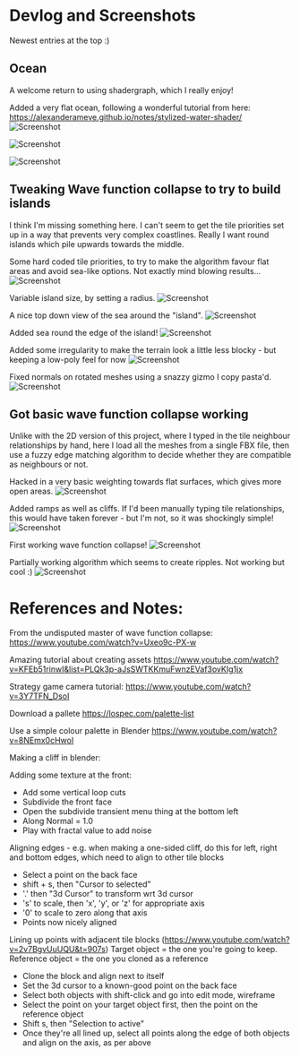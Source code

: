 

# Devlog and Screenshots

Newest entries at the top :)

## Ocean

A welcome return to using shadergraph, which I really enjoy!

Added a very flat ocean, following a wonderful tutorial from here: https://alexanderameye.github.io/notes/stylized-water-shader/
![Screenshot](./Docs/Images/screenshot13.png)

![Screenshot](./Docs/Images/screenshot12.png)

![Screenshot](./Docs/Images/screenshot11.png)

## Tweaking Wave function collapse to try to build islands

I think I'm missing something here.  I can't seem to get the tile priorities set up in a way that prevents very complex coastlines.  Really I want round islands which pile upwards towards the middle.

Some hard coded tile priorities, to try to make the algorithm favour flat areas and avoid sea-like options.  Not exactly mind blowing results...
![Screenshot](./Docs/Images/screenshot10.png)

Variable island size, by setting a radius.
![Screenshot](./Docs/Images/screenshot9.png)

A nice top down view of the sea around the "island".
![Screenshot](./Docs/Images/screenshot8.png)

Added sea round the edge of the island!
![Screenshot](./Docs/Images/screenshot7.png)

Added some irregularity to make the terrain look a little less blocky - but keeping a low-poly feel for now
![Screenshot](./Docs/Images/screenshot6.png)

Fixed normals on rotated meshes using a snazzy gizmo I copy pasta'd.
![Screenshot](./Docs/Images/screenshot5.png)

## Got basic wave function collapse working

Unlike with the 2D version of this project, where I typed in the tile neighbour relationships by hand, here I load all the meshes from a single FBX file, then use a fuzzy edge matching algorithm to decide whether they are compatible as neighbours or not.  

Hacked in a very basic weighting towards flat surfaces, which gives more open areas.
![Screenshot](./Docs/Images/screenshot4.png)

Added ramps as well as cliffs.  If I'd been manually typing tile relationships, this would have taken forever - but I'm not, so it was shockingly simple!
![Screenshot](./Docs/Images/screenshot3.png)

First working wave function collapse!
![Screenshot](./Docs/Images/screenshot2.png)

Partially working algorithm which seems to create ripples.  Not working but cool :)
![Screenshot](./Docs/Images/screenshot1.png)

# References and Notes:

From the undisputed master of wave function collapse:
https://www.youtube.com/watch?v=Uxeo9c-PX-w

Amazing tutorial about creating assets
https://www.youtube.com/watch?v=KFEb51rinwI&list=PLQk3p-aJsSWTKKmuFwnzEVaf3ovKIg1jx

Strategy game camera tutorial:
https://www.youtube.com/watch?v=3Y7TFN_DsoI

Download a pallete
https://lospec.com/palette-list

Use a simple colour palette in Blender
https://www.youtube.com/watch?v=8NEmx0cHwoI

Making a cliff in blender:

Adding some texture at the front:
* Add some vertical loop cuts
* Subdivide the front face
* Open the subdivide transient menu thing at the bottom left
* Along Normal = 1.0
* Play with fractal value to add noise

Aligning edges - e.g. when making a one-sided cliff, do this for left, right and bottom edges, which need to align to other tile blocks
* Select a point on the back face
* shift + s, then "Cursor to selected"
* '.' then "3d Cursor" to transform wrt 3d cursor
* 's' to scale, then 'x', 'y', or 'z' for appropriate axis
* '0' to scale to zero along that axis
* Points now nicely aligned

Lining up points with adjacent tile blocks (https://www.youtube.com/watch?v=2v7BgvUuUQU&t=907s)
Target object = the one you're going to keep.  Reference object = the one you cloned as a reference
* Clone the block and align next to itself
* Set the 3d cursor to a known-good point on the back face
* Select both objects with shift-click and go into edit mode, wireframe
* Select the point on your target object first, then the point on the reference object
* Shift s, then "Selection to active"
* Once they're all lined up, select all points along the edge of both objects and align on the axis, as per above